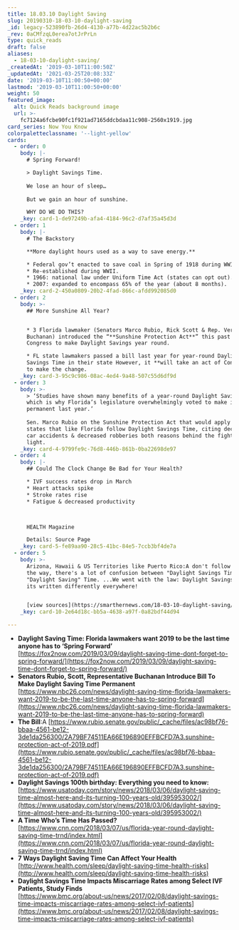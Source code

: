 ```yaml
---
title: 18.03.10 Daylight Saving
slug: 20190310-18-03-10-daylight-saving
_id: legacy-523890fb-26d4-4130-a77b-4d22ac5b2b6c
_rev: 0aCMfzqL0erea7otJrPrLn
type: quick_reads
draft: false
aliases:
  - 18-03-10-daylight-saving/
_createdAt: '2019-03-10T11:00:50Z'
_updatedAt: '2021-03-25T20:08:33Z'
date: '2019-03-10T11:00:50+00:00'
lastmod: '2019-03-10T11:00:50+00:00'
weight: 50
featured_image:
  alt: Quick Reads background image
  url: >-
    fc7124a6fcbe90fc1f921ad7165ddcbdaa11c908-2560x1919.jpg
card_series: Now You Know
colorpaletteclassname: '--light-yellow'
cards:
  - order: 0
    body: |-
      # Spring Forward!

      > Daylight Savings Time.  
        
      We lose an hour of sleep…  
        
      But we gain an hour of sunshine.

      WHY DO WE DO THIS?
    _key: card-1-de97249b-afa4-4184-96c2-d7af35a45d3d
  - order: 1
    body: |-
      # The Backstory

      **More daylight hours used as a way to save energy.**

      * Federal gov’t enacted to save coal in Spring of 1918 during WWI.
      * Re-established during WWII.
      * 1966: national law under Uniform Time Act (states can opt out).
      * 2007: expanded to encompass 65% of the year (about 8 months).
    _key: card-2-450a0809-20b2-4fad-866c-afdd992085d0
  - order: 2
    body: >-
      ## More Sunshine All Year?


      * 3 Florida lawmaker (Senators Marco Rubio, Rick Scott & Rep. Vern
      Buchanan) introduced the “**Sunshine Protection Act**” this past week in
      Congress to make Daylight Savings year round.

      * FL state lawmakers passed a bill last year for year-round Daylight
      Savings Time in their state However, it **will take an act of Congress**
      to make the change.
    _key: card-3-95c9c986-08ac-4ed4-9a48-507c55d6df9d
  - order: 3
    body: >-
      > ‘Studies have shown many benefits of a year-round Daylight Saving Time,
      which is why Florida’s legislature overwhelmingly voted to make it
      permanent last year.’  
        
      Sen. Marco Rubio on the Sunshine Protection Act that would apply to ALL
      states that like Florida follow Daylight Savings Time, citing decreased
      car accidents & decreased robberies both reasons behind the fight for more
      light.
    _key: card-4-9799fe9c-76d8-446b-861b-0ba22698de97
  - order: 4
    body: |-
      ## Could The Clock Change Be Bad for Your Health?

      * IVF success rates drop in March
      * Heart attacks spike
      * Stroke rates rise
      * Fatigue & decreased productivity



      HEALTH Magazine

      Details: Source Page
    _key: card-5-fe89aa90-28c5-41bc-84e5-7ccb3bf4de7a
  - order: 5
    body: >-
      Arizona, Hawaii & US Territories like Puerto Rico:A don't follow DST. By
      the way, there's a lot of confusion between "Daylight Savings Time" &
      "Daylight Saving" Time. ...We went with the law: Daylight Savings Time but
      its written differently everywhere!


      [view sources](https://smarthernews.com/18-03-10-daylight-saving/)
    _key: card-10-2e64d18c-bb5a-4638-a97f-0a82bdf44d94

---
```

* **Daylight Saving Time: Florida lawmakers want 2019 to be the last time anyone has to ‘Spring Forward’**  
[https://fox2now.com/2019/03/09/daylight-saving-time-dont-forget-to-spring-forward/](https://fox2now.com/2019/03/09/daylight-saving-time-dont-forget-to-spring-forward/)
* **Senators Rubio, Scott, Representative Buchanan Introduce Bill To Make Daylight Saving Time Permanent**  
[https://www.nbc26.com/news/daylight-saving-time-florida-lawmakers-want-2019-to-be-the-last-time-anyone-has-to-spring-forward](https://www.nbc26.com/news/daylight-saving-time-florida-lawmakers-want-2019-to-be-the-last-time-anyone-has-to-spring-forward)
* **The Bill**:A [https://www.rubio.senate.gov/public/_cache/files/ac98bf76-bbaa-4561-be12-3de1da256300/2A79BF74511EA66E196890EFFBCFD7A3.sunshine-protection-act-of-2019.pdf](https://www.rubio.senate.gov/public/_cache/files/ac98bf76-bbaa-4561-be12-3de1da256300/2A79BF74511EA66E196890EFFBCFD7A3.sunshine-protection-act-of-2019.pdf)
* **Daylight Savings 100th birthday: Everything you need to know:** [https://www.usatoday.com/story/news/2018/03/06/daylight-saving-time-almost-here-and-its-turning-100-years-old/395953002/](https://www.usatoday.com/story/news/2018/03/06/daylight-saving-time-almost-here-and-its-turning-100-years-old/395953002/)
* **A Time Who’s Time Has Passed?** [https://www.cnn.com/2018/03/07/us/florida-year-round-daylight-saving-time-trnd/index.html](https://www.cnn.com/2018/03/07/us/florida-year-round-daylight-saving-time-trnd/index.html)
* **7 Ways Daylight Saving Time Can Affect Your Health** [http://www.health.com/sleep/daylight-saving-time-health-risks](http://www.health.com/sleep/daylight-saving-time-health-risks)
* **Daylight Savings Time Impacts Miscarriage Rates among Select IVF Patients, Study Finds**  
[https://www.bmc.org/about-us/news/2017/02/08/daylight-savings-time-impacts-miscarriage-rates-among-select-ivf-patients](https://www.bmc.org/about-us/news/2017/02/08/daylight-savings-time-impacts-miscarriage-rates-among-select-ivf-patients)